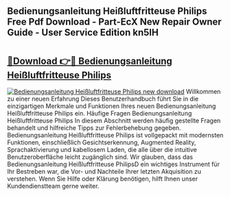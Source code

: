## Bedienungsanleitung Heißluftfritteuse Philips Free Pdf Download - Part-EcX New Repair Owner Guide - User Service Edition kn5IH

# <h2><a href="http://df2ulaj.blite.top/?on=Bedienungsanleitung+Hei%c3%9fluftfritteuse+Philips">🔗Download 👉🔴 Bedienungsanleitung Heißluftfritteuse Philips</a></h2>

[![Bedienungsanleitung Heißluftfritteuse Philips new download](https://i.imgur.com/lujVjoI.png)](http://df2ulaj.blite.top/?on=Bedienungsanleitung+Hei%c3%9fluftfritteuse+Philips)
Willkommen zu einer neuen Erfahrung Dieses Benutzerhandbuch führt Sie in die einzigartigen Merkmale und Funktionen Ihres neuen Bedienungsanleitung Heißluftfritteuse Philips ein. Häufige Fragen Bedienungsanleitung Heißluftfritteuse Philips In diesem Abschnitt werden häufig gestellte Fragen behandelt und hilfreiche Tipps zur Fehlerbehebung gegeben. Bedienungsanleitung Heißluftfritteuse Philips ist vollgepackt mit modernsten Funktionen, einschließlich Gesichtserkennung, Augmented Reality, Sprachaktivierung und kabellosem Laden, die alle über die intuitive Benutzeroberfläche leicht zugänglich sind. Wir glauben, dass das Bedienungsanleitung Heißluftfritteuse PhilipsD ein wichtiges Instrument für Ihr Bestreben war, die Vor- und Nachteile Ihrer letzten Akquisition zu verstehen. Wenn Sie Hilfe oder Klärung benötigen, hilft Ihnen unser Kundendienstteam gerne weiter.

